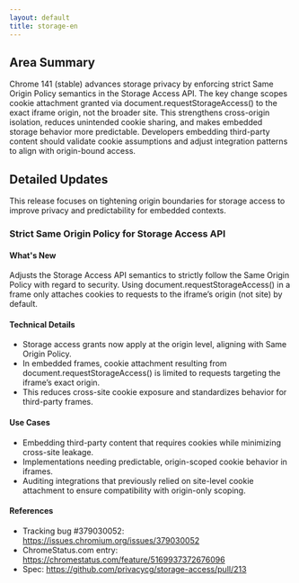 ```yaml
---
layout: default
title: storage-en
---
```


## Area Summary

Chrome 141 (stable) advances storage privacy by enforcing strict Same Origin Policy semantics in the Storage Access API. The key change scopes cookie attachment granted via document.requestStorageAccess() to the exact iframe origin, not the broader site. This strengthens cross-origin isolation, reduces unintended cookie sharing, and makes embedded storage behavior more predictable. Developers embedding third-party content should validate cookie assumptions and adjust integration patterns to align with origin-bound access.

## Detailed Updates

This release focuses on tightening origin boundaries for storage access to improve privacy and predictability for embedded contexts.

### Strict Same Origin Policy for Storage Access API

#### What's New
Adjusts the Storage Access API semantics to strictly follow the Same Origin Policy with regard to security. Using document.requestStorageAccess() in a frame only attaches cookies to requests to the iframe’s origin (not site) by default.

#### Technical Details
- Storage access grants now apply at the origin level, aligning with Same Origin Policy.
- In embedded frames, cookie attachment resulting from document.requestStorageAccess() is limited to requests targeting the iframe’s exact origin.
- This reduces cross-site cookie exposure and standardizes behavior for third-party frames.

#### Use Cases
- Embedding third-party content that requires cookies while minimizing cross-site leakage.
- Implementations needing predictable, origin-scoped cookie behavior in iframes.
- Auditing integrations that previously relied on site-level cookie attachment to ensure compatibility with origin-only scoping.

#### References
- Tracking bug #379030052: https://issues.chromium.org/issues/379030052
- ChromeStatus.com entry: https://chromestatus.com/feature/5169937372676096
- Spec: https://github.com/privacycg/storage-access/pull/213
